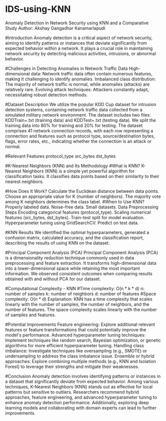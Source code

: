 # IDS-using-KNN
Anomaly Detection in Network Security using KNN and a Comparative Study
Author: Akshay Gangadhar Kanamarlapudi

#Introduction
Anomaly detection is a critical aspect of network security, aiming to identify patterns or instances that deviate significantly from expected behavior within a network. It plays a crucial role in maintaining network security by detecting malicious activities, intrusions, or abnormal behavior.

#Challenges in Detecting Anomalies in Network Traffic Data
High-dimensional data: Network traffic data often contain numerous features, making it challenging to identify anomalies.
Imbalanced class distribution: The majority of network traffic is normal, while anomalies (attacks) are relatively rare.
Evolving attack techniques: Attackers constantly adapt, necessitating robust detection methods.

#Dataset Description
We utilize the popular KDD Cup dataset for intrusion detection systems, containing network traffic data collected from a simulated military network environment. The dataset includes two files: KDDTrain+.txt (training data) and KDDTest+.txt (testing data). We split the training data into 80% for training and 20% for testing.
The dataset comprises 41 network connection records, with each row representing a connection and features such as protocol type, source/destination bytes, flags, error rates, etc., indicating whether the connection is an attack or normal.

#Relevant Features
protocol_type
src_bytes
dst_bytes

#K-Nearest Neighbors (KNN) and Its Methodology
#What is KNN?
K-Nearest Neighbors (KNN) is a simple yet powerful algorithm for classification tasks. It classifies data points based on their similarity to their nearest neighbors.

#How Does It Work?
Calculate the Euclidean distance between data points.
Choose an appropriate value for K (number of neighbors).
The majority vote among K neighbors determines the class label.
#When to Use KNN?
Properly labeled data.
Noise-free data.
Small datasets.
Data Preprocessing Steps
Encoding categorical features (protocol_type).
Scaling numerical features (src_bytes, dst_bytes).
Train-test split for model evaluation.
Hyperparameter tuning using GridSearchCV.
Predict on test data.

#KNN Results
We identified the optimal hyperparameters, generated a confusion matrix, calculated accuracy, and the classification report, describing the results of using KNN on the dataset.

#Principal Component Analysis (PCA)
Principal Component Analysis (PCA) is a dimensionality reduction technique commonly used in data preprocessing and feature extraction. It transforms high-dimensional data into a lower-dimensional space while retaining the most important information. We observed consistent outcomes when comparing results obtained with and without PCA for our dataset.

#Computational Complexity - KNN
#Time complexity: O(n * k * d)
n: number of samples
k: number of neighbors
d: number of features
#Space complexity: O(n * d)
Explanation: KNN has a time complexity that scales linearly with the number of samples, the number of neighbors, and the number of features. The space complexity scales linearly with the number of samples and features.

#Potential Improvements
Feature engineering: Explore additional relevant features or feature transformations that could potentially improve the model's performance.
Advanced hyperparameter tuning techniques: Implement techniques like random search, Bayesian optimization, or genetic algorithms for more efficient hyperparameter tuning.
Handling class imbalance: Investigate techniques like oversampling (e.g., SMOTE) or undersampling to address the class imbalance issue.
Ensemble or hybrid approaches: Explore combining multiple methods (e.g., KNN and Isolation Forest) to leverage their strengths and mitigate their weaknesses.

#Conclusion
Anomaly detection involves identifying patterns or instances in a dataset that significantly deviate from expected behavior. Among various techniques, K-Nearest Neighbors (KNN) stands out as effective for local patterns but sensitive to outliers. Researchers recommend hybrid approaches, feature engineering, and advanced hyperparameter tuning to enhance anomaly detection performance. Additionally, exploring deep learning models and collaborating with domain experts can lead to further improvements.
